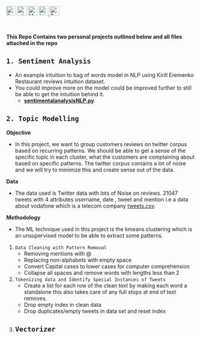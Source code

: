 <p aligne = "center">
<a href="https://kuta-ndze.github.io/" target="_blank" rel="noopener noreferrer"><img alt="Eample Portfolio URL" src="https://img.shields.io/badge/Portfolio-%23000000.svg?style=for-the-badge&logo=firefox&logoColor=#FF7139" height="25"></a> 
<a href="https://github.com/kuta-ndze"><img alt="github URL" src="https://img.shields.io/badge/github-%23121011.svg?style=for-the-badge&logo=github&logoColor=white" height="25"></a>
<a href="mailto:kutaceldrick880@gmail.com"><img alt="Mailto" src="https://img.shields.io/badge/Email-D14836?style=for-the-badge&logo=gmail&logoColor=white" height="25"></a>
<a href="https://www.linkedin.com/in/kuta-n-celdrick-b808ba169/" target="_blank" rel="noopener noreferrer"><img alt="Linkedin URL" src="https://img.shields.io/badge/linkedin-%230077B5.svg?style=for-the-badge&logo=linkedin&logoColor=white" height="25">
<a href="https://twitter.com/kutandze" target="_blank" rel="noopener noreferrer"><img alt="Twitter URL" src="https://img.shields.io/badge/Twitter-%231DA1F2.svg?style=for-the-badge&logo=Twitter&logoColor=white" height="25"></a></p><br>

**This Repo Contains two personal projects outlined below and all files attached in the repo**

## `1. Sentiment Analysis`

- An example intuition to bag of words model in NLP using Kirill Eremenko Restaurant reviews intuition dataset.
- You could improve more on the model could be improved further to still be able to get the intuition behind it.
  - [**sentimentalanalysisNLP.py**](https://github.com/kuta-ndze/NLP-bag-of-words/blob/main/SentimentanalysisNLP.py)

## `2. Topic Modelling`

**Objective**

- In this project, we want to group customers reviews on twitter corpus based on recurring
  patterns. We should be able to get a sense of the specific topic in each cluster, what the customers are complaining about
  based on specific patterns. The twitter corpus contains a lot of noise and we will try to minimize this and create sense out of the data.

**Data**

- The data used is Twitter data with lots of Noise on reviews. 21047 tweets with 4 attributes username, date , tweet and mention i.e a data about vodafone which is a telecom company [tweets.csv](https://github.com/kuta-ndze/Natural_Language_Processing/blob/main/tweets.csv).

**Methodology**

- The ML technique used in this project is the kmeans clustering which is an unsupervised model to be able to extract some patterns.

1. `Data Cleaning with Pattern Removal`
   - Removing mentions with @
   - Replacing non-alphabets with empty space
   - Convert Capital cases to lower cases for computer comprehension
   - Collapse all spaces and remove words with lengths less than 2
2. `Tokenizing data and Identify Special Instances of Tweets`
   - Create a list for each row of the clean text by making each word a standalone this also takes care of any full stops at end of text removes.
   - Drop empty index in clean data
   - Drop duplicates/empty tweets in data set and reset index
3. `Vectorizer`
   -

